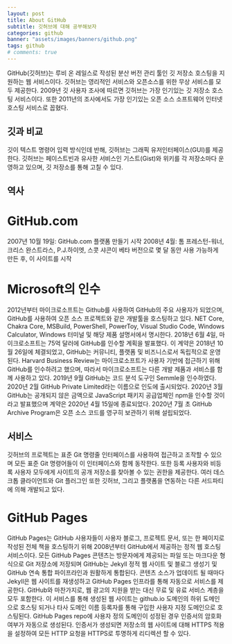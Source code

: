 ```yaml
---
layout: post
title: About GitHub
subtitle: 깃허브에 대해 공부해보자
categories: github
banner: "assets/images/banners/github.png"
tags: github
# comments: true
---
```


GitHub(깃허브)는 루비 온 레일스로 작성된 분산 버전 관리 툴인 깃 저장소 호스팅을 지원하는 웹 서비스이다. 깃허브는 영리적인 서비스와 오픈소스를 위한 무상 서비스를 모두 제공한다. 2009년 깃 사용자 조사에 따르면 깃허브는 가장 인기있는 깃 저장소 호스팅 서비스이다. 또한 2011년의 조사에서도 가장 인기있는 오픈 소스 소프트웨어 인터넷 호스팅 서비스로 꼽혔다. 

## 깃과 비교

깃이 텍스트 명령어 입력 방식인데 반해, 깃허브는 그래픽 유저인터페이스(GUI)를 제공한다. 깃허브는 페이스트빈과 유사한 서비스인 기스트(Gist)와 위키를 각 저장소마다 운영하고 있으며, 깃 저장소를 통해 고칠 수 있다.

## 역사

# GitHub.com

2007년 10월 19일: GitHub.com 플랫폼 만들기 시작
2008년 4월: 톰 프레스턴-워너, 크리스 완스트라스, P.J.하이엣, 스콧 샤콘이 베타 버전으로 몇 달 동안 사용 가능하게 만든 후, 이 사이트를 시작

# Microsoft의 인수

2012년부터 마이크로소프트는 Github를 사용하여 GitHub의 주요 사용자가 되었으며, GitHub를 사용하여 오픈 소스 프로젝트와 같은 개발툴을 호스팅하고 있다. NET Core, Chakra Core, MSBuild, PowerShell, PowerToy, Visual Studio Code, Windows Calculator, Windows 터미널 및 해당 제품 설명서에서 명시한다.
2018년 6월 4일, 마이크로소프트는 75억 달러에 GitHub를 인수할 계획을 발표했다. 이 계약은 2018년 10월 26일에 체결되었고, GitHub는 커뮤니티, 플랫폼 및 비즈니스로서 독립적으로 운영된다.
Harvard Business Review는 마이크로소프트가 사용자 기반에 접근하기 위해 GitHub를 인수하려고 했으며, 따라서 마이크로소프트는 다른 개발 제품과 서비스를 함께 사용하고 있다.
2019년 9월 GitHub는 코드 분석 도구인 Semmle을 인수하였다. 
2020년 2월 GitHub Private Limited라는 이름으로 인도에 출시되었다.
2020년 3월 GitHub는 공개되지 않은 금액으로 JavaScript 패키지 공급업체인 npm을 인수할 것이라고 발표했으며 계약은 2020년 4월 15일에 종료되었다.
2020년 7월 초 GitHub Archive Program은 오픈 소스 코드를 영구히 보관하기 위해 설립되었다.

## 서비스

깃허브의 프로젝트는 표준 Git 명령줄 인터페이스를 사용하여 접근하고 조작할 수 있으며 모든 표준 Git 명령어들이 이 인터페이스와 함께 동작한다. 또한 등록 사용자와 비등록 사용자 모두에게 사이트의 공개 저장소를 찾아볼 수 있는 권한을 제공한다. 여러 데스크톱 클라이언트와 Git 플러그인 또한 깃허브, 그리고 플랫폼을 연동하는 다른 서드파티에 의해 개발되고 있다.

# GitHub Pages

GitHub Pages는 GitHub 사용자들이 사용자 블로그, 프로젝트 문서, 또는 한 페이지로 작성된 전체 책을 호스팅하기 위해 2008년부터 GitHub에서 제공하는 정적 웹 호스팅 서비스이다. 
모든 GitHub Pages 콘텐츠는 방문자에게 제공되는 파일 또는 마크다운 형식으로 Git 저장소에 저장되며 GitHub는 Jekyll 정적 웹 사이트 및 블로그 생성기 및 GitHub 연속 통합 파이프라인과 원활하게 통합된다. 콘텐츠 소스가 업데이트 될 때마다 Jekyll은 웹 사이트를 재생성하고 GitHub Pages 인프라를 통해 자동으로 서비스를 제공한다.
GitHub와 마찬가지로, 웹 광고의 지원을 받는 대신 무료 및 유료 서비스 계층을 모두 포함한다. 이 서비스를 통해 생성된 웹 사이트는 github.io 도메인의 하위 도메인으로 호스팅 되거나 타사 도메인 이름 등록자를 통해 구입한 사용자 지정 도메인으로 호스팅된다. GitHub Pages repo에 사용자 정의 도메인이 성정된 경우 인증서의 암호화 여부가 자동으로 생성된다. 인증서가 생성되면 저장소의 웹 사이트에 대해 HTTPS 적용을 설정하여 모든 HTTP 요청을 HTTPS로 투명하게 리디렉션 할 수 있다. 
